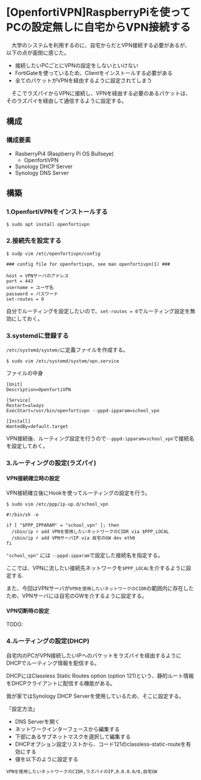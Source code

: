 # [OpenfortiVPN]RaspberryPiを使ってPCの設定無しに自宅からVPN接続する

　大学のシステムを利用するのに、自宅からだとVPN接続する必要があるが、以下の点が面倒に感じた。
- 接続したいPCごとにVPNの設定をしないといけない
- FortiGateを使っているため、Clientをインストールする必要がある
- 全てのパケットがVPNを経由するように設定されてしまう

　そこでラズパイからVPNに接続し、VPNを経由する必要のあるパケットは、そのラズパイを経由して通信するように設定する。

## 構成

### 構成要素
- RasberryPi4 (Raspberry Pi OS Bullseye)
    - OpenfortiVPN
- Synology DHCP Server
- Synology DNS Server

## 構築

### 1.OpenfortiVPNをインストールする

```
$ sudo apt install openfortivpn
```

### 2.接続先を設定する
```
$ sudp vim /etc/openfortivpn/config
```

```
### config file for openfortivpn, see man openfortivpn(1) ###

host = VPNサーバのアドレス
port = 443
username = ユーザ名
password = パスワード
set-routes = 0
```

自分でルーティングを設定したいので、`set-routes = 0`でルーティング設定を無効にしておく。


### 3.systemdに登録する

`/etc/systemd/system/`に定義ファイルを作成する。

```
$ sudo vim /etc/systemd/system/vpn.service
```

ファイルの中身

```
[Unit]
Description=OpenfortiVPN

[Service]
Restart=always
ExecStart=/usr/bin/openfortivpn --pppd-ipparam=school_vpn

[Install]
WantedBy=default.target
```

VPN接続後、ルーティング設定を行うので`--pppd-ipparam=school_vpn`で接続名を設定しておく。

### 3.ルーティングの設定(ラズパイ)

#### VPN接続確立時の設定

VPN接続確立後にHookを使ってルーティングの設定を行う。

```
$ sudo vim /etc/ppp/ip-up.d/school_vpn
```

```
#!/bin/sh -e

if [ "$PPP_IPPARAM" = "school_vpn" ]; then
  /sbin/ip r add VPNを使用したいネットワークのCIDR via $PPP_LOCAL
  /sbin/ip r add VPNサーバIP via 自宅のGW dev eth0
fi
```

`"school_vpn"` には `--pppd-ipparam`で設定した接続名を指定する。

ここでは、VPNに流したい接続先ネットワークを`$PPP_LOCAL`を介するように設定する.

また、今回はVPNサーバが`VPNを使用したいネットワークのCIDR`の範囲内に存在したため、VPNサーバには自宅のGWを介するように設定する。

#### VPN切断時の設定
TODO:

### 4.ルーティングの設定(DHCP)
自宅内のPCがVPN接続したいIPへのパケットをラズパイを経由するようにDHCPでルーティング情報を配信する。

DHCPにはClassless Static Routes option (option 121)という、静的ルート情報をDHCPクライアントに配信する機能がある。

我が家ではSynology DHCP Serverを使用しているため、そこに設定する。

「設定方法」

- DNS Serverを開く
- ネットワークインターフェースから編集する
- 下部にあるサブネットマスクを選択して編集する
- DHCPオプション設定リストから、コード121のclassless-static-routeを有効にする
- 値を以下のように設定する

```
VPNを使用したいネットワークのCIDR,ラズパイのIP,0.0.0.0/0,自宅GW
```


